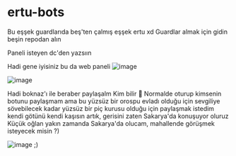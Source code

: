 # ertu-bots

Bu eşşek guardlarıda beş'ten çalmış eşşek ertu xd Guardlar almak için gidin beşin repodan alın 

Paneli isteyen dc'den yazsıın

Hadi gene iyisiniz bu da web paneli 
![image](https://github.com/user-attachments/assets/2b0bfeb4-5fb0-40c3-80b7-1866a27708ac)


![image](https://github.com/user-attachments/assets/b4223bc8-55bc-48d8-94da-9526e9f9f7a0)

Hadi boknaz'ı ile beraber paylaşalm Kim bilir 🤷
Normalde oturup kimsenin botunu paylaşmam ama bu yüzsüz bir orospu evladı olduğu için sevgiliye sövebilecek kadar yüzsüz bir piç kurusu olduğu için paylaşmak istedim kendi götünü kendi kaşısın artık, gerisini zaten Sakarya'da konuşuyor oluruz
Küçük oğlan yakın zamanda Sakarya'da olucam, mahallende görüşmek isteyecek misin ?)

![image](https://github.com/user-attachments/assets/b56d1fdc-ae52-44ea-90fc-2741d3841500)
;)
